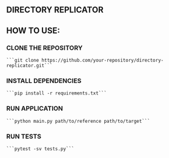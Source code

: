 ## DIRECTORY REPLICATOR

## HOW TO USE:

### CLONE THE REPOSITORY
    ```git clone https://github.com/your-repository/directory-replicator.git```

### INSTALL DEPENDENCIES
    ```pip install -r requirements.txt```

### RUN APPLICATION
    ```python main.py path/to/reference path/to/target```

### RUN TESTS
    ```pytest -sv tests.py```
